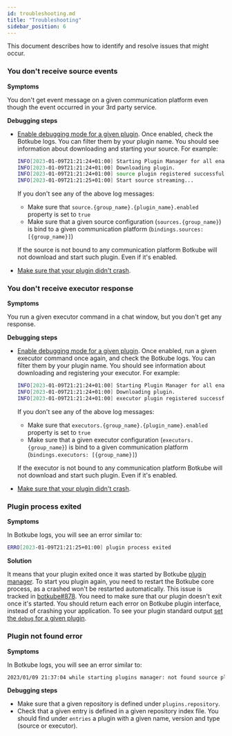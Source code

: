 ```yaml
---
id: troubleshooting.md
title: "Troubleshooting"
sidebar_position: 6
---
```


This document describes how to identify and resolve issues that might occur.

### You don't receive source events

**Symptoms**

You don't get event message on a given communication platform even though the event occurred in your 3rd party service.

**Debugging steps**

- [Enable debugging mode for a given plugin](debug.md).
  Once enabled, check the Botkube logs. You can filter them by your plugin name. You should see information about downloading and starting your source. For example:

  ```bash
  INFO[2023-01-09T21:21:24+01:00] Starting Plugin Manager for all enabled plugins  component="Plugin Manager" enabledSources=botkube/cm-watcher
  INFO[2023-01-09T21:21:24+01:00] Downloading plugin.                           binPath=/tmp/plugins/botkube/source_v0.13.0_cm-watcher component="Plugin Manager" url="http://host.k3d.internal:3000/static/source_cm-watcher_darwin_amd64"
  INFO[2023-01-09T21:21:24+01:00] source plugin registered successfully.        binPath=/tmp/plugins/botkube/source_v0.13.0_cm-watcher component="Plugin Manager" plugin=botkube/cm-watcher version=v0.13.0
  INFO[2023-01-09T21:21:25+01:00] Start source streaming...                     pluginName=botkube/cm-watcher sources="[plugin-based]"
  ```

  If you don't see any of the above log messages:

  - Make sure that `source.{group_name}.{plugin_name}.enabled` property is set to `true`
  - Make sure that a given source configuration (`sources.{group_name}`) is bind to a given communication platform (`bindings.sources: [{group_name}]`)

  If the source is not bound to any communication platform Botkube will not download and start such plugin. Even if it's enabled.

- [Make sure that your plugin didn't crash](#plugin-process-exited).

### You don't receive executor response

**Symptoms**

You run a given executor command in a chat window, but you don't get any response.

**Debugging steps**

- [Enable debugging mode for a given plugin](debug.md).
  Once enabled, run a given executor command once again, and check the Botkube logs. You can filter them by your plugin name. You should see information about downloading and registering your executor. For example:

  ```bash
  INFO[2023-01-09T21:21:24+01:00] Starting Plugin Manager for all enabled plugins  component="Plugin Manager" enabledExecutors=botkube/echo
  INFO[2023-01-09T21:21:24+01:00] Downloading plugin.                           binPath=/tmp/plugins/botkube/executor_v0.13.0_echo component="Plugin Manager" url="http://host.k3d.internal:3000/static/executor_echo_darwin_amd64"
  INFO[2023-01-09T21:21:24+01:00] executor plugin registered successfully.      binPath=/tmp/plugins/botkube/executor_v0.13.0_echo component="Plugin Manager" plugin=botkube/echo version=v0.13.0
  ```

  If you don't see any of the above log messages:

  - Make sure that `executors.{group_name}.{plugin_name}.enabled` property is set to `true`
  - Make sure that a given executor configuration (`executors.{group_name}`) is bind to a given communication platform (`bindings.executors: [{group_name}]`)

  If the executor is not bound to any communication platform Botkube will not download and start such plugin. Even if it's enabled.

- [Make sure that your plugin didn't crash](#plugin-process-exited).

### Plugin process exited

**Symptoms**

In Botkube logs, you will see an error similar to:

```bash
ERRO[2023-01-09T21:21:25+01:00] plugin process exited                         error="exit status 1" path=/tmp/plugins/botkube/executor_v0.13.0_echo pid=71127 plugin=botkube/echo
```

**Solution**

It means that your plugin exited once it was started by Botkube [plugin manager](../architecture/index.md#plugin-manager). To start you plugin again, you need to restart the Botkube core process, as a crashed won't be restarted automatically. This issue is tracked in [botkube#878](https://github.com/kubeshop/botkube/issues/878). You need to make sure that our plugin doesn't exit once it's started. You should return each error on Botkube plugin interface, instead of crashing your application. To see your plugin standard output [set the `debug` for a given plugin](debug.md).

### Plugin not found error

**Symptoms**

In Botkube logs, you will see an error similar to:

```bash
2023/01/09 21:37:04 while starting plugins manager: not found source plugin called "cm-test" in "botkube" repository
```

**Debugging steps**

- Make sure that a given repository is defined under `plugins.repository`.
- Check that a given entry is defined in a given repository index file. You should find under `entries` a plugin with a given name, version and type (source or executor).
